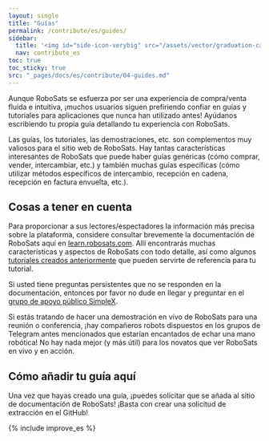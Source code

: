 ```yaml
---
layout: single
title: "Guías"
permalink: /contribute/es/guides/
sidebar:
  title: '<img id="side-icon-verybig" src="/assets/vector/graduation-cap.svg"/>Guías'
  nav: contribute_es
toc: true
toc_sticky: true
src: "_pages/docs/es/contribute/04-guides.md"
---
```


Aunque RoboSats se esfuerza por ser una experiencia de compra/venta fluida e intuitiva, ¡muchos usuarios siguen prefiriendo confiar en guías y tutoriales para aplicaciones que nunca han utilizado antes! Ayúdanos escribiendo tu propia guía detallando tu experiencia con RoboSats.

Las guías, los tutoriales, las demostraciones, etc. son complementos muy valiosos para el sitio web de RoboSats. Hay tantas características interesantes de RoboSats que puede haber guías genéricas (cómo comprar, vender, intercambiar, etc.) y también muchas guías específicas (cómo utilizar métodos específicos de intercambio, recepción en cadena, recepción en factura envuelta, etc.).

## Cosas a tener en cuenta

Para proporcionar a sus lectores/espectadores la información más precisa sobre la plataforma, considere consultar brevemente la documentación de RoboSats aquí en [learn.robosats.com](https://learn.robosats.com/es/). Allí encontrarás muchas características y aspectos de RoboSats con todo detalle, así como algunos [tutoriales creados anteriormente](https://learn.robosats.com/watch/es/) que pueden servirte de referencia para tu tutorial.

Si usted tiene preguntas persistentes que no se responden en la documentación, entonces por favor no dude en llegar y preguntar en el [grupo de apoyo público SimpleX](https://learn.robosats.com/contribute/code/#communication-channels).

Si estás tratando de hacer una demostración en vivo de RoboSats para una reunión o conferencia, ¡hay compañeros robots dispuestos en los grupos de Telegram antes mencionados que estarían encantados de echar una mano robótica! No hay nada mejor (y más útil) para los novatos que ver RoboSats en vivo y en acción.

## Cómo añadir tu guía aquí

Una vez que hayas creado una guía, ¡puedes solicitar que se añada al sitio de documentación de RoboSats! ¡Basta con crear una solicitud de extracción en el GitHub!

{% include improve_es %}
